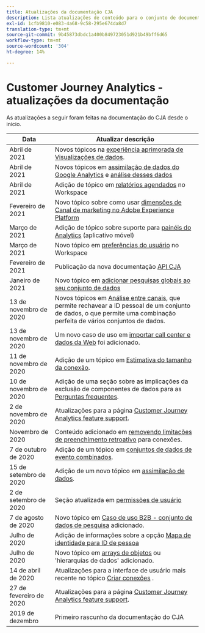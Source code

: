 ```yaml
---
title: Atualizações da documentação CJA
description: Lista atualizações de conteúdo para o conjunto de documentação do Customer Journey Analytics desde dezembro de 2019.
exl-id: 1cfb9810-e083-4a68-9c58-295e674da8d7
translation-type: tm+mt
source-git-commit: 9b45873dbdc1a400b849723051d921b49bff6d65
workflow-type: tm+mt
source-wordcount: '304'
ht-degree: 14%

---
```


# Customer Journey Analytics - atualizações da documentação

As atualizações a seguir foram feitas na documentação do CJA desde o início.

| Data | Atualizar descrição |
| --- | --- |
| Abril de 2021 | Novos tópicos na [experiência aprimorada de Visualizações de dados](/help/data-views/data-views.md). |
| Abril de 2021 | Novos tópicos em [assimilação de dados do Google Analytics](/help/use-cases/ga-to-cja.md) e [análise desses dados](/help/use-cases/ga-to-cja-reporting.md) |
| Abril de 2021 | Adição de tópico em [relatórios agendados](/help/analysis-workspace/curate-share/t-schedule-report.md) no Workspace |
| Fevereiro de 2021 | Novo tópico sobre como usar [dimensões de Canal de marketing no Adobe Experience Platform](/help/use-cases/marketing-channels.md) |
| Março de 2021 | Adição de tópico sobre suporte para [painéis do Analytics](/help/mobile-app/home.md) (aplicativo móvel) |
| Março de 2021 | Novo tópico em [preferências do usuário](/help/analysis-workspace/user-preferences.md) no Workspace |
| Fevereiro de 2021 | Publicação da nova documentação [API CJA](https://www.adobe.io/cja-apis/docs/) |
| Janeiro de 2021 | Novo tópico em [adicionar pesquisas globais ao seu conjunto de dados](/help/use-cases/global-lookups.md) |
| 13 de novembro de 2020 | Novos tópicos em [Análise entre canais](/help/connections/cca/overview.md), que permite rechavear a ID pessoal de um conjunto de dados, o que permite uma combinação perfeita de vários conjuntos de dados. |
| 13 de novembro de 2020 | Um novo caso de uso em [importar call center e dados da Web](/help/use-cases/call-center.md) foi adicionado. |
| 11 de novembro de 2020 | Adição de um tópico em [Estimativa do tamanho da conexão](/help/connections/estimate-connection-size.md). |
| 10 de novembro de 2020 | Adição de uma seção sobre as implicações da exclusão de componentes de dados para as [Perguntas frequentes](/help/getting-started/cja-faq.md). |
| 2 de novembro de 2020 | Atualizações para a página [Customer Journey Analytics feature support](/help/getting-started/cja-aa.md). |
| Novembro de 2020 | Conteúdo adicionado em [removendo limitações de preenchimento retroativo](https://experienceleague.adobe.com/docs/analytics-platform/using/cja-connections/create-connection.html?lang=en#backfill-historical-data) para conexões. |
| 7 de outubro de 2020 | Adição de um tópico em [conjuntos de dados de evento combinados](/help/connections/combined-dataset.md). |
| 15 de setembro de 2020 | Adição de um novo tópico em [assimilação de dados](/help/use-cases/data-ingestion.md). |
| 2 de setembro de 2020 | Seção atualizada em [permissões de usuário](https://docs.adobe.com/content/help/pt-BR/analytics-platform/using/cja-overview/cja-overview.html#user-access-permissions) |
| 7 de agosto de 2020 | Novo tópico em [Caso de uso B2B - conjunto de dados de pesquisa](/help/use-cases/b2b.md) adicionado. |
| Julho de 2020 | Adição de informações sobre a opção [Mapa de identidade para ID de pessoa](https://docs.adobe.com/content/help/pt-BR/analytics-platform/using/cja-connections/create-connection.html#use-identity-map-as-a-person-id) |
| Julho de 2020 | Novo tópico em [arrays de objetos](/help/use-cases/object-arrays.md) ou &#39;hierarquias de dados&#39; adicionado. |
| 14 de abril de 2020 | Atualizações para a interface de usuário mais recente no tópico [Criar conexões](/help/connections/create-connection.md) . |
| 27 de fevereiro de 2020 | Atualizações para a página [Customer Journey Analytics feature support](/help/getting-started/cja-aa.md). |
| 2019 de dezembro | Primeiro rascunho da documentação do CJA |

